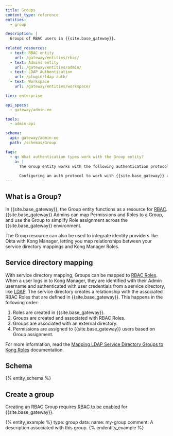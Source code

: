 ```yaml
---
title: Groups
content_type: reference
entities:
  - group

description: |
  Groups of RBAC users in {{site.base_gateway}}.
  
related_resources:
  - text: RBAC entity
    url: /gateway/entities/rbac/
  - text: Admins entity
    url: /gateway/entities/admin/
  - text: LDAP Authentication
    url: /plugin/ldap-auth/
  - text: Workspace
    url: /gateway/entities/workspace/

tier: enterprise

api_specs:
  - gateway/admin-ee

tools:
  - admin-api

schema:
  api: gateway/admin-ee
  path: /schemas/Group

faqs:
  - q: What authentication types work with the Group entity?
    a: |
      The Group entity works with the following authentication protocols: [Basic authentication](/plugins/basic-auth/), [LDAP authentication](/plugins/ldap-auth-advanced/), and [OpenID Connect (OIDC)](/plugins/openid-connect/). 
      
      Configuring an auth protocol to work with {{site.base_gateway}} and Kong Manager is done using `kong.conf`. For more information, review our guide on [Configuring LDAP with Kong Manager](/how-to/configure-ldap-with-kong-manager).
---
```


## What is a Group?


In {{site.base_gateway}}, the Group entity functions as a resource for [RBAC](/gateway/entities/rbac/#role-configuration). {{site.base_gateway}} Admins can map Permissions and Roles to a Group, and use the Group to simplify Role assignment across the {{site.base_gateway}} environment. 

The Group resource can also be used to integrate identity providers like Okta with Kong Manager, letting you map relationships between your service directory mappings and Kong Manager Roles.


## Service directory mapping

With service directory mapping, Groups can be mapped to [RBAC Roles](/gateway/entities/rbac/#role-configuration). When a user logs in to Kong Manager, they are identified with their Admin username and authenticated with user credentials from a service directory, like [LDAP](https://docs.konghq.com/gateway/latest/kong-manager/auth/ldap/service-directory-mapping/). The service directory creates a relationship with the associated RBAC Roles that are defined in {{site.base_gateway}}. 
This happens in the following order: 


1. Roles are created in {{site.base_gateway}}.
2. Groups are created and associated with RBAC Roles.
3. Groups are associated with an external directory.
4. Permissions are assigned to {{site.base_gateway}} users based on Group assignment.

For more information, read the [Mapping LDAP Service Directory Groups to Kong Roles](https://docs.konghq.com/gateway/latest/kong-manager/auth/ldap/service-directory-mapping/) documentation.


## Schema

{% entity_schema %}

## Create a group

Creating an RBAC Group requires [RBAC to be enabled](/gateway/entities/rbac/#enable-rbac) for {{site.base_gateway}}.

{% entity_example %}
type: group
data:
  name: my-group
  comment: A description associated with this group.
{% endentity_example %}